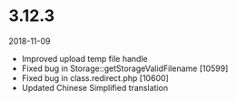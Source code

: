 # 3.12.3

2018-11-09

- Improved upload temp file handle
- Fixed bug in Storage::getStorageValidFilename [10599]
- Fixed bug in class.redirect.php [10600]
- Updated Chinese Simplified translation
